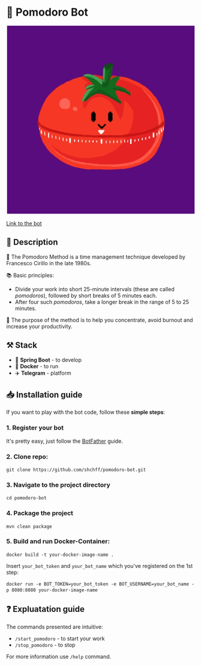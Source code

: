 # 🍅 Pomodoro Bot

<div align="center">
    <img width="500" src="assets/pomodoro-avatar.jpg" alt="pomodoro image"/>
</div>

[Link to the bot](https://telegram.me/pomodoro_concentration_bot)

## 📕 Description

🍅 The Pomodoro Method is a time management technique developed by Francesco Cirillo in the late 1980s.

📚 Basic principles:
- Divide your work into short 25-minute intervals (these are called _pomodoros_), followed by short breaks of 5 minutes each.
- After four such _pomodoros_, take a longer break in the range of 5 to 25 minutes.

🎯 The purpose of the method is to help you concentrate, avoid burnout and increase your productivity.

## ⚒️ Stack

- 🌱 **Spring Boot** - to develop
- 🐋 **Docker** - to run
- ✈️ **Telegram** - platform

## 📥 Installation guide

If you want to play with the bot code, follow these **simple steps**:

### 1. Register your bot
It's pretty easy, just follow the [BotFather](https://telegram.me/BotFather) guide.
### 2. Clone repo:
```shell
git clone https://github.com/shchff/pomodoro-bot.git
```
### 3. Navigate to the project directory
```shell
cd pomodoro-bot
```
### 4. Package the project
```shell
mvn clean package
```
### 5. Build and run Docker-Container:
```shell
docker build -t your-docker-image-name .
```
Insert `your_bot_token` and `your_bot_name` which you've registered on the 1st step:
```shell
docker run -e BOT_TOKEN=your_bot_token -e BOT_USERNAME=your_bot_name -p 8080:8080 your-docker-image-name
```

## ❓ Expluatation guide

The commands presented are intuitive:
- `/start_pomodoro` - to start your work
- `/stop_pomodoro` - to stop

For more information use `/help` command.

